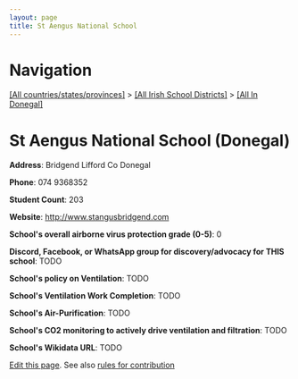 ```yaml
---
layout: page
title: St Aengus National School
---
```

# Navigation

[[All countries/states/provinces]](../../..) > [[All Irish School Districts]](../..) > [[All In Donegal]](..)

# St Aengus National School (Donegal)

**Address**: Bridgend Lifford Co Donegal

**Phone**: 074 9368352

**Student Count**: 203

**Website**: <http://www.stangusbridgend.com>

**School's overall airborne virus protection grade (0-5)**: 0

**Discord, Facebook, or WhatsApp group for discovery/advocacy for THIS school**: TODO

**School's policy on Ventilation**: TODO

**School's Ventilation Work Completion**: TODO

**School's Air-Purification**: TODO

**School's CO2 monitoring to actively drive ventilation and filtration**: TODO

**School's Wikidata URL**: TODO


[Edit this page](https://github.com/ventilate-schools/Ireland/edit/main/./Donegal/St_Aengus_National_School.md). See also [rules for contribution](../../../contribution-rules/)